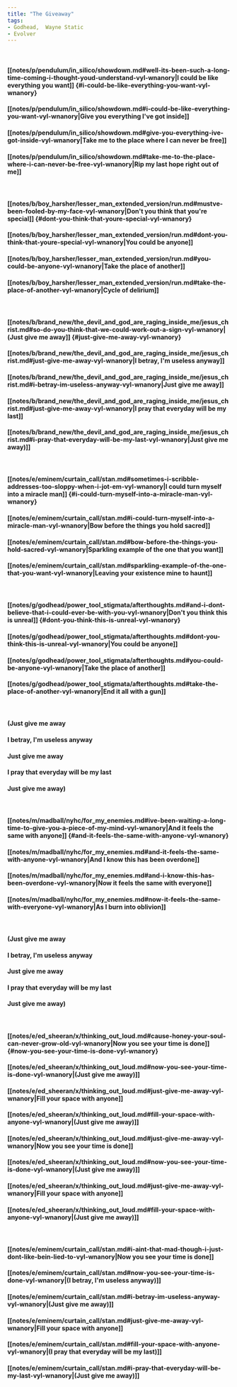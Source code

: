 ```yaml
---
title: "The Giveaway"
tags:
- Godhead,  Wayne Static
- Evolver
---
```

&nbsp;
#### [[notes/p/pendulum/in_silico/showdown.md#well-its-been-such-a-long-time-coming-i-thought-youd-understand-vyl-wnanory|I could be like everything you want]] {#i-could-be-like-everything-you-want-vyl-wnanory}
#### [[notes/p/pendulum/in_silico/showdown.md#i-could-be-like-everything-you-want-vyl-wnanory|Give you everything I've got inside]]
#### [[notes/p/pendulum/in_silico/showdown.md#give-you-everything-ive-got-inside-vyl-wnanory|Take me to the place where I can never be free]]
#### [[notes/p/pendulum/in_silico/showdown.md#take-me-to-the-place-where-i-can-never-be-free-vyl-wnanory|Rip my last hope right out of me]]
&nbsp;
#### [[notes/b/boy_harsher/lesser_man_extended_version/run.md#mustve-been-fooled-by-my-face-vyl-wnanory|Don't you think that you're special]] {#dont-you-think-that-youre-special-vyl-wnanory}
#### [[notes/b/boy_harsher/lesser_man_extended_version/run.md#dont-you-think-that-youre-special-vyl-wnanory|You could be anyone]]
#### [[notes/b/boy_harsher/lesser_man_extended_version/run.md#you-could-be-anyone-vyl-wnanory|Take the place of another]]
#### [[notes/b/boy_harsher/lesser_man_extended_version/run.md#take-the-place-of-another-vyl-wnanory|Cycle of delirium]]
&nbsp;
#### [[notes/b/brand_new/the_devil_and_god_are_raging_inside_me/jesus_christ.md#so-do-you-think-that-we-could-work-out-a-sign-vyl-wnanory|(Just give me away]] {#just-give-me-away-vyl-wnanory}
#### [[notes/b/brand_new/the_devil_and_god_are_raging_inside_me/jesus_christ.md#just-give-me-away-vyl-wnanory|I betray, I'm useless anyway]]
#### [[notes/b/brand_new/the_devil_and_god_are_raging_inside_me/jesus_christ.md#i-betray-im-useless-anyway-vyl-wnanory|Just give me away]]
#### [[notes/b/brand_new/the_devil_and_god_are_raging_inside_me/jesus_christ.md#just-give-me-away-vyl-wnanory|I pray that everyday will be my last]]
#### [[notes/b/brand_new/the_devil_and_god_are_raging_inside_me/jesus_christ.md#i-pray-that-everyday-will-be-my-last-vyl-wnanory|Just give me away)]]
&nbsp;
#### [[notes/e/eminem/curtain_call/stan.md#sometimes-i-scribble-addresses-too-sloppy-when-i-jot-em-vyl-wnanory|I could turn myself into a miracle man]] {#i-could-turn-myself-into-a-miracle-man-vyl-wnanory}
#### [[notes/e/eminem/curtain_call/stan.md#i-could-turn-myself-into-a-miracle-man-vyl-wnanory|Bow before the things you hold sacred]]
#### [[notes/e/eminem/curtain_call/stan.md#bow-before-the-things-you-hold-sacred-vyl-wnanory|Sparkling example of the one that you want]]
#### [[notes/e/eminem/curtain_call/stan.md#sparkling-example-of-the-one-that-you-want-vyl-wnanory|Leaving your existence mine to haunt]]
&nbsp;
#### [[notes/g/godhead/power_tool_stigmata/afterthoughts.md#and-i-dont-believe-that-i-could-ever-be-with-you-vyl-wnanory|Don't you think this is unreal]] {#dont-you-think-this-is-unreal-vyl-wnanory}
#### [[notes/g/godhead/power_tool_stigmata/afterthoughts.md#dont-you-think-this-is-unreal-vyl-wnanory|You could be anyone]]
#### [[notes/g/godhead/power_tool_stigmata/afterthoughts.md#you-could-be-anyone-vyl-wnanory|Take the place of another]]
#### [[notes/g/godhead/power_tool_stigmata/afterthoughts.md#take-the-place-of-another-vyl-wnanory|End it all with a gun]]
&nbsp;
#### (Just give me away
#### I betray, I'm useless anyway
#### Just give me away
#### I pray that everyday will be my last
#### Just give me away)
&nbsp;
#### [[notes/m/madball/nyhc/for_my_enemies.md#ive-been-waiting-a-long-time-to-give-you-a-piece-of-my-mind-vyl-wnanory|And it feels the same with anyone]] {#and-it-feels-the-same-with-anyone-vyl-wnanory}
#### [[notes/m/madball/nyhc/for_my_enemies.md#and-it-feels-the-same-with-anyone-vyl-wnanory|And I know this has been overdone]]
#### [[notes/m/madball/nyhc/for_my_enemies.md#and-i-know-this-has-been-overdone-vyl-wnanory|Now it feels the same with everyone]]
#### [[notes/m/madball/nyhc/for_my_enemies.md#now-it-feels-the-same-with-everyone-vyl-wnanory|As I burn into oblivion]]
&nbsp;
#### (Just give me away
#### I betray, I'm useless anyway
#### Just give me away
#### I pray that everyday will be my last
#### Just give me away)
&nbsp;
#### [[notes/e/ed_sheeran/x/thinking_out_loud.md#cause-honey-your-soul-can-never-grow-old-vyl-wnanory|Now you see your time is done]] {#now-you-see-your-time-is-done-vyl-wnanory}
#### [[notes/e/ed_sheeran/x/thinking_out_loud.md#now-you-see-your-time-is-done-vyl-wnanory|(Just give me away)]]
#### [[notes/e/ed_sheeran/x/thinking_out_loud.md#just-give-me-away-vyl-wnanory|Fill your space with anyone]]
#### [[notes/e/ed_sheeran/x/thinking_out_loud.md#fill-your-space-with-anyone-vyl-wnanory|(Just give me away)]]
#### [[notes/e/ed_sheeran/x/thinking_out_loud.md#just-give-me-away-vyl-wnanory|Now you see your time is done]]
#### [[notes/e/ed_sheeran/x/thinking_out_loud.md#now-you-see-your-time-is-done-vyl-wnanory|(Just give me away)]]
#### [[notes/e/ed_sheeran/x/thinking_out_loud.md#just-give-me-away-vyl-wnanory|Fill your space with anyone]]
#### [[notes/e/ed_sheeran/x/thinking_out_loud.md#fill-your-space-with-anyone-vyl-wnanory|(Just give me away)]]
&nbsp;
#### [[notes/e/eminem/curtain_call/stan.md#i-aint-that-mad-though-i-just-dont-like-bein-lied-to-vyl-wnanory|Now you see your time is done]]
#### [[notes/e/eminem/curtain_call/stan.md#now-you-see-your-time-is-done-vyl-wnanory|(I betray, I'm useless anyway)]]
#### [[notes/e/eminem/curtain_call/stan.md#i-betray-im-useless-anyway-vyl-wnanory|(Just give me away)]]
#### [[notes/e/eminem/curtain_call/stan.md#just-give-me-away-vyl-wnanory|Fill your space with anyone]]
#### [[notes/e/eminem/curtain_call/stan.md#fill-your-space-with-anyone-vyl-wnanory|(I pray that everyday will be my last)]]
#### [[notes/e/eminem/curtain_call/stan.md#i-pray-that-everyday-will-be-my-last-vyl-wnanory|(Just give me away)]]
